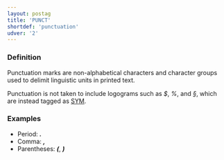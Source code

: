 ```yaml
---
layout: postag
title: 'PUNCT'
shortdef: 'punctuation'
udver: '2'
---
```


### Definition

Punctuation marks are non-alphabetical characters and character groups
used to delimit linguistic units in printed text.

Punctuation is not taken to include logograms such as _$_, _%_, and
_§_, which are instead tagged as [SYM]().

### Examples

- Period: _<b>.</b>_
- Comma: _<b>,</b>_
- Parentheses: _<b>(</b>_, _<b>)</b>_
<!-- Interlanguage links updated Ne 5. května 2024, 18:19:41 CEST -->
